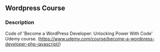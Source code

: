 ## Wordpress Course

### Description

Code of 'Become a WordPress Developer: Unlocking Power With Code' Udemy course. (https://www.udemy.com/course/become-a-wordpress-developer-php-javascript/)


